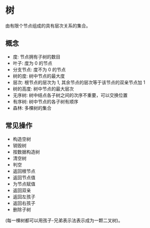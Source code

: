 # 树
由有限个节点组成的具有层次关系的集合。
## 概念
- 度: 节点拥有子树的数目
- 叶子: 度为 0 的节点
- 分支节点: 度不为 0 的节点
- 树的度: 树中节点的最大度
- 层次: 根节点的层次为 1, 其余节点的层次等于该节点的双亲节点加 1
- 树的高度: 树中节点的最大层次
- 无序树: 树中结点各子树之间的次序不重要，可以交换位置
- 有序树: 树中节点的各子树有顺序
- 森林: 多棵树的集合
## 常见操作
- 构造空树
- 销毁树
- 按数据构造树
- 清空树
- 判空
- 返回根节点
- 返回节点值
- 为节点赋值
- 返回双亲
- 返回左孩子
- 返回右孩子
- 删除子树

(每一棵树都可以用孩子-兄弟表示法表示成为一颗二叉树)。



